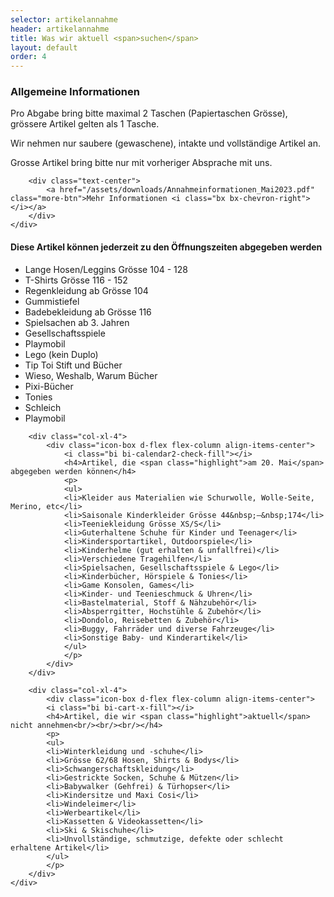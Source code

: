 ```yaml
---
selector: artikelannahme
header: artikelannahme
title: Was wir aktuell <span>suchen</span>
layout: default
order: 4
---
```


<div class="row gy-4">

  <div class="col-lg-4" data-aos="fade-up" data-aos-delay="100">
    <div class="artikelannahme-box">
        <h3>Allgemeine Informationen</h3>
        <p>
        Pro Abgabe bring bitte maximal 2 Taschen (Papiertaschen Grösse), grössere Artikel gelten als 1 Tasche. 
        </p>
        <p>Wir nehmen nur saubere (gewaschene), intakte und vollständige Artikel an. 
        </p>
        <p>Grosse Artikel bring bitte nur mit vorheriger Absprache mit uns.
        </p>
        
        <div class="text-center">
            <a href="/assets/downloads/Annahmeinformationen_Mai2023.pdf" class="more-btn">Mehr Informationen <i class="bx bx-chevron-right"></i></a>
        </div>
    </div>
  </div>

  <div class="col-lg-8 d-flex align-items-center">
    <div class="row gy-4">  
        <div class="col-xl-4">
            <div class="icon-box d-flex flex-column align-items-center">
                <i class="bi bi-bag-heart-fill"></i>
                <h4>Diese Artikel können <span class="highlight">jederzeit</span> zu den Öffnungszeiten abgegeben werden</h4>
                <p>
                <ul>
                <li>Lange Hosen/Leggins Grösse 104&nbsp;-&nbsp;128</li>
                <li>T-Shirts Grösse 116&nbsp;-&nbsp;152</li>
                <li>Regenkleidung ab Grösse 104</li>
                <li>Gummistiefel</li>
                <li>Badebekleidung ab Grösse 116</li>
                <li>Spielsachen ab 3. Jahren</li>
                <li>Gesellschaftsspiele</li>
                <li>Playmobil</li>
                <li>Lego (kein Duplo)</li>
                <li>Tip Toi Stift und Bücher</li>
                <li>Wieso, Weshalb, Warum Bücher</li>
                <li>Pixi-Bücher</li>
                <li>Tonies</li>
                <li>Schleich</li>
                <li>Playmobil</li>
                </ul>
                </p>
            </div>
        </div>
    
        <div class="col-xl-4">
            <div class="icon-box d-flex flex-column align-items-center">
                <i class="bi bi-calendar2-check-fill"></i>
                <h4>Artikel, die <span class="highlight">am 20. Mai</span> abgegeben werden können</h4>
                <p>
                <ul>
                <li>Kleider aus Materialien wie Schurwolle, Wolle-Seite, Merino, etc</li>
                <li>Saisonale Kinderkleider Grösse 44&nbsp;–&nbsp;174</li>
                <li>Teeniekleidung Grösse XS/S</li>
                <li>Guterhaltene Schuhe für Kinder und Teenager</li>
                <li>Kindersportartikel, Outdoorspiele</li>
                <li>Kinderhelme (gut erhalten & unfallfrei)</li>
                <li>Verschiedene Tragehilfen</li>
                <li>Spielsachen, Gesellschaftsspiele & Lego</li>
                <li>Kinderbücher, Hörspiele & Tonies</li>
                <li>Game Konsolen, Games</li>
                <li>Kinder- und Teenieschmuck & Uhren</li>
                <li>Bastelmaterial, Stoff & Nähzubehör</li>
                <li>Absperrgitter, Hochstühle & Zubehör</li>
                <li>Dondolo, Reisebetten & Zubehör</li>
                <li>Buggy, Fahrräder und diverse Fahrzeuge</li>
                <li>Sonstige Baby- und Kinderartikel</li>
                </ul>
                </p>
            </div>
        </div>

        <div class="col-xl-4">
            <div class="icon-box d-flex flex-column align-items-center">
            <i class="bi bi-cart-x-fill"></i>
            <h4>Artikel, die wir <span class="highlight">aktuell</span> nicht annehmen<br/><br/><br/></h4>
            <p>
            <ul>
            <li>Winterkleidung und -schuhe</li>
            <li>Grösse 62/68 Hosen, Shirts & Bodys</li>
            <li>Schwangerschaftskleidung</li>
            <li>Gestrickte Socken, Schuhe & Mützen</li>
            <li>Babywalker (Gehfrei) & Türhopser</li>
            <li>Kindersitze und Maxi Cosi</li>
            <li>Windeleimer</li>
            <li>Werbeartikel</li>
            <li>Kassetten & Videokassetten</li>
            <li>Ski & Skischuhe</li>
            <li>Unvollständige, schmutzige, defekte oder schlecht erhaltene Artikel</li>
            </ul>
            </p>
        </div>
    </div>
  </div>
  </div>
</div>

